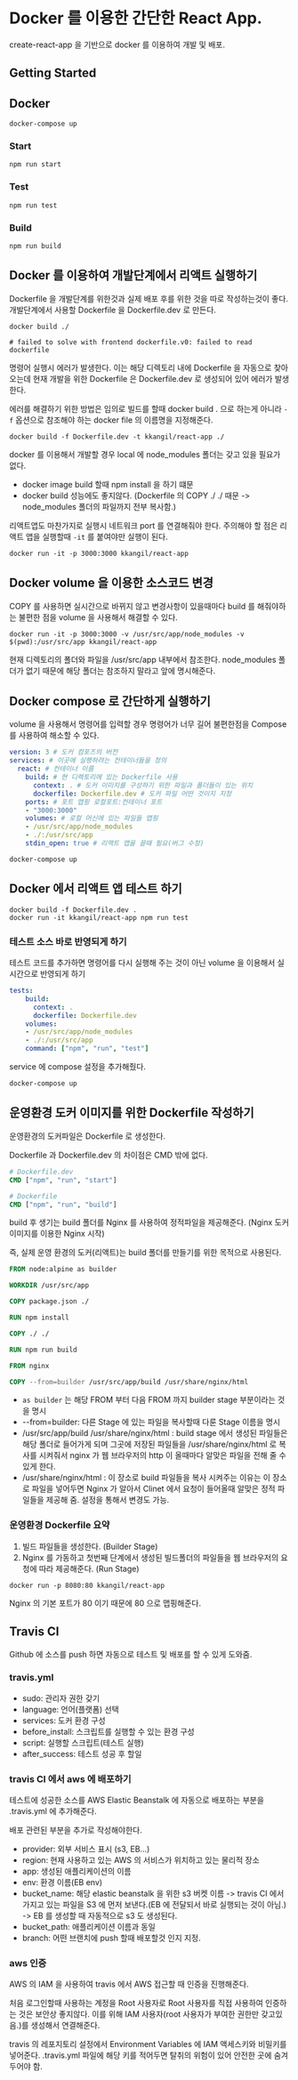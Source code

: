 # Docker 를 이용한 간단한 React App.

create-react-app 을 기반으로 docker 를 이용하여 개발 및 배포.

## Getting Started

## Docker
```shell script
docker-compose up
```

### Start
```shell script
npm run start
```

### Test
```shell script
npm run test
```

### Build
```shell script
npm run build
```

## Docker 를 이용하여 개발단계에서 리액트 실행하기

Dockerfile 을 개발단계를 위한것과 실제 배포 후를 위한 것을 따로 작성하는것이 좋다.
개발단계에서 사용할 Dockerfile 을 Dockerfile.dev 로 만든다. 

```shell script
docker build ./

# failed to solve with frontend dockerfile.v0: failed to read dockerfile
```

명령어 실행시 에러가 발생한다. 이는 해당 디렉토리 내에 Dockerfile 을 자동으로 찾아오는데
현재 개발을 위한 Dockerfile 은 Dockerfile.dev 로 생성되어 있어 에러가 발생한다.

에러를 해결하기 위한 방법은 임의로 빌드를 할때 docker build . 으로 하는게 아니라
`-f` 옵션으로 참조해야 하는 docker file 의 이름명을 지정해준다.

```shell script
docker build -f Dockerfile.dev -t kkangil/react-app ./
```

docker 를 이용해서 개발할 경우 local 에 node_modules 폴더는 갖고 있을 필요가 없다.
- docker image build 할때 npm install 을 하기 떄문
- docker build 성능에도 좋지않다. (Dockerfile 의 COPY ./ ./ 때문 -> node_modules 폴더의 파일까지 전부 복사함.)

리액트앱도 마찬가지로 실행시 네트워크 port 를 연결해줘야 한다. 주의해야 할 점은 리액트 앱을 실행할때 `-it` 
를 붙여야만 실행이 된다.

 ```shell script
 docker run -it -p 3000:3000 kkangil/react-app
 ```

## Docker volume 을 이용한 소스코드 변경

COPY 를 사용하면 실시간으로 바뀌지 않고 변경사항이 있을때마다 build 를 해줘야하는 
불편한 점을 volume 을 사용해서 해결할 수 있다.

```shell script
docker run -it -p 3000:3000 -v /usr/src/app/node_modules -v $(pwd):/usr/src/app kkangil/react-app
```

현재 디렉토리의 폴더와 파일을 /usr/src/app 내부에서 참조한다.
node_modules 폴더가 없기 때문에 해당 폴더는 참조하지 말라고 앞에 명시해준다.

## Docker compose 로 간단하게 실행하기

volume 을 사용해서 명령어를 입력할 경우 명령어가 너무 길어 불편한점을 Compose 를 사용하여 해소할 수 있다.

```yaml
version: 3 # 도커 컴포즈의 버전
services: # 이곳에 실행하려는 컨테이너들을 정의
  react: # 컨테이너 이름
    build: # 현 디렉토리에 있는 Dockerfile 사용
      context: . # 도커 이미지를 구성하기 위한 파일과 폴더들이 있는 위치
      dockerfile: Dockerfile.dev # 도커 파일 어떤 것이지 지정
    ports: # 포트 맵핑 로컬포트:컨테이너 포트
    - "3000:3000"
    volumes: # 로컬 머신에 있는 파일들 맵핑
    - /usr/src/app/node_modules
    - ./:/usr/src/app
    stdin_open: true # 리액트 앱을 끌때 필요(버그 수정)
```

```shell script
docker-compose up
```

## Docker 에서 리액트 앱 테스트 하기

```shell script
docker build -f Dockerfile.dev .
docker run -it kkangil/react-app npm run test
```

### 테스트 소스 바로 반영되게 하기

테스트 코드를 추가하면 명령어를 다시 실행해 주는 것이 아닌 volume 을 이용해서 실시간으로 반영되게 하기

```yaml
tests:
    build:
      context: .
      dockerfile: Dockerfile.dev
    volumes:
    - /usr/src/app/node_modules
    - ./:/usr/src/app
    command: ["npm", "run", "test"]
```

service 에 compose 설정을 추가해줬다.

```shell script
docker-compose up
```

## 운영환경 도커 이미지를 위한 Dockerfile 작성하기

운영환경의 도커파일은 Dockerfile 로 생성한다.

Dockerfile 과 Dockerfile.dev 의 차이점은 CMD 밖에 없다.

```dockerfile
# Dockerfile.dev
CMD ["npm", "run", "start"]

# Dockerfile
CMD ["npm", "run", "build"]
```

build 후 생기는 build 폴더를 Nginx 를 사용하여 정적파일을 제공해준다. (Nginx 도커 이미지를 이용한 Nginx 시작)

즉, 실제 운영 환경의 도커(리액트)는 build 폴더를 만들기를 위한 목적으로 사용된다.

```dockerfile
FROM node:alpine as builder

WORKDIR /usr/src/app

COPY package.json ./

RUN npm install

COPY ./ ./

RUN npm run build

FROM nginx

COPY --from=builder /usr/src/app/build /usr/share/nginx/html
```
- `as builder` 는 해당 FROM 부터 다음 FROM 까지 builder stage 부분이라는 것을 명시
- --from=builder: 다른 Stage 에 있는 파일을 복사할때 다룬 Stage 이름을 명시
- /usr/src/app/build /usr/share/nginx/html : build stage 에서 생성된 파일들은 해당 폴더로 들어가게 되며 그곳에 저장된
                                           파일들을 /usr/share/nginx/html 로 복사를 시켜줘서 nginx 가 웹 브라우저의
                                            http 이 올때마다 알맞은 파일을 전해 줄 수 있게 한다.
- /usr/share/nginx/html : 이 장소로 build 파일들을 복사 시켜주는 이유는 이 장소로 파일을 넣어두면 Nginx 가 알아서
                         Clinet 에서 요청이 들어올때 알맞은 정적 파일들을 제공해 줌. 설정을 통해서 변경도 가능.

### 운영환경 Dockerfile 요약

1. 빌드 파일들을 생성한다. (Builder Stage)
2. Nginx 를 가동하고 첫번째 단계에서 생성된 빌드폴더의 파일들을 웹 브라우저의 요청에 따라 제공해준다. (Run Stage)

```shell script
docker run -p 8080:80 kkangil/react-app
```

Nginx 의 기본 포트가 80 이기 때문에 80 으로 맵핑해준다.

## Travis CI

Github 에 소스를 push 하면 자동으로 테스트 및 배포를 할 수 있게 도와줌.

### travis.yml

- sudo: 관리자 권한 갖기
- language: 언어(플랫폼) 선택
- services: 도커 환경 구성
- before_install: 스크립트를 실행할 수 있는 환경 구성
- script: 실행할 스크립트(테스트 실행)
- after_success: 테스트 성공 후 할일

### travis CI 에서 aws 에 배포하기

테스트에 성공한 소스를 AWS Elastic Beanstalk 에 자동으로 배포하는 부분을 .travis.yml 에 추가해준다.

배포 관련된 부분을 추가로 작성해야한다.
- provider: 외부 서비스 표시 (s3, EB...)
- region: 현재 사용하고 있는 AWS 의 서비스가 위치하고 있는 물리적 장소
- app: 생성된 애플리케이션의 이름
- env: 환경 이름(EB env)
- bucket_name: 해당 elastic beanstalk 을 위한 s3 버켓 이름 -> travis CI 에서 가지고 있는 파일을 S3 에 먼저 보낸다.(EB 에
전달되서 바로 실행되는 것이 아님.) -> EB 를 생성할 때 자동적으로 s3 도 생성된다.
- bucket_path: 애플리케이션 이름과 동일
- branch: 어떤 브랜치에 push 할때 배포할것 인지 지정.

### aws 인증

AWS 의 IAM 을 사용하여 travis 에서 AWS 접근할 때 인증을 진행해준다.

처음 로그인할때 사용하는 계정을 Root 사용자로 Root 사용자를 직접 사용하여 인증하는 것은
보안상 좋지않다. 이를 위해 IAM 사용자(root 사용자가 부여한 권한만 갖고있음.)를 생성해서 연결해준다.

travis 의 레포지토리 설정에서 Environment Variables 에 IAM 액세스키와 비밀키를 넣어준다.
.travis.yml 파일에 해당 키를 적어두면 탈취의 위험이 있어 안전한 곳에 숨겨 두어야 함.
